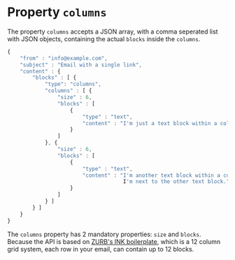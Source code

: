 # Property `columns`

The property `columns` accepts a JSON array, with a comma seperated list with 
JSON objects, containing the actual `blocks` inside the `columns`.

```javascript
{
    "from" : "info@example.com",
    "subject" : "Email with a single link",
    "content" : {
        "blocks" : [ {
            "type": "columns",
            "columns" : [ {
                "size" : 6,
                "blocks" : [
                    {
                        "type" : "text",
                        "content" : "I'm just a text block within a column."
                    }
                ]
            }, {
                "size" : 6,
                "blocks" : [
                    {
                        "type" : "text",
                        "content" : "I'm another text block within a column,
                                     I'm next to the other text block."
                    }
                ]
            } ]
        } ]
    }
}
```

The `columns` property has 2 mandatory properties: `size` and `blocks`. Because
the API is based on  [ZURB's INK boilerplate](http://zurb.com/ink/docs.php "visit docs of the email boilerplate template"), 
which is a 12 column grid system, each row in your email, can contain up to 12 blocks.
